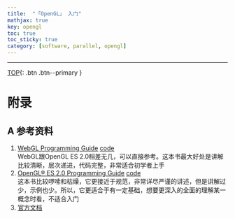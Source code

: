 ```yaml
---
title:  "「OpenGL」 入门"
mathjax: true
key: opengl
toc: true
toc_sticky: true
category: [software, parallel, opengl]
---
```

<span id='head'></span>


<!--more-->

-------------------  
[TOP](#head){: .btn .btn--primary }



# 附录
## A 参考资料
1. [WebGL Programming Guide](https://ptgmedia.pearsoncmg.com/images/9780321902924/samplepages/0321902920.pdf) [code](https://github.com/hushhw/WebGL-Programming-Guide)   
WebGL跟OpenGL ES 2.0相差无几，可以直接参考。这本书最大好处是讲解比较清晰，层次递进，代码完整，非常适合初学者上手     
1. [OpenGL® ES 2.0 Programming Guide](http://dump.bitcheese.net/files/unogasi/Addison.Wesley.OpenGL.ES.2.0.Programming.Guide.Aug.2008.pdf) [code](https://github.com/nickdesaulniers/opengles2-book)   
这本书比较啰嗦和枯燥，它更接近于规范，非常详尽严谨的讲述，但是讲解过少，示例也少。所以，它更适合于有一定基础，想要更深入的全面的理解某一概念时看，不适合入门   
1. [官方文档](https://www.khronos.org/opengles/)     
